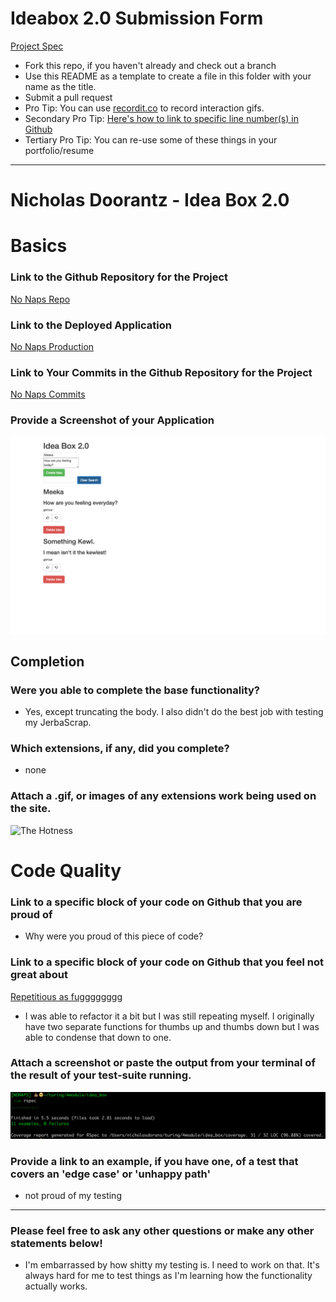 # Ideabox 2.0 Submission Form
[Project Spec](https://github.com/turingschool/curriculum/blob/master/source/projects/revenge_of_idea_box.markdown)

* Fork this repo, if you haven't already and check out a branch
* Use this README as a template to create a file in this folder with your name as the title.
* Submit a pull request
* Pro Tip: You can use [recordit.co](http://recordit.co/) to record interaction gifs.
* Secondary Pro Tip: [Here's how to link to specific line number(s) in Github](http://stackoverflow.com/questions/23821235/how-to-link-to-specific-line-number-on-github)
* Tertiary Pro Tip: You can re-use some of these things in your portfolio/resume

------
# Nicholas Doorantz - Idea Box 2.0

# Basics

### Link to the Github Repository for the Project
[No Naps Repo](https://github.com/NickyBobby/idea_box)

### Link to the Deployed Application
[No Naps Production](http://no-naps-idea-box.herokuapp.com/)

### Link to Your Commits in the Github Repository for the Project
[No Naps Commits](https://github.com/NickyBobby/idea_box/commits/master)

### Provide a Screenshot of your Application
![Screenshot of page](images/nrd-screenshot.png)

## Completion

### Were you able to complete the base functionality?
* Yes, except truncating the body. I also didn't do the best job with testing my JerbaScrap.

### Which extensions, if any, did you complete?
* none

### Attach a .gif, or images of any extensions work being used on the site.
![The Hotness](http://g.recordit.co/zx9yWCr3Po.gif)

# Code Quality

### Link to a specific block of your code on Github that you are proud of
* Why were you proud of this piece of code?

### Link to a specific block of your code on Github that you feel not great about
[Repetitious as fugggggggg](https://github.com/NickyBobby/idea_box/blob/master/app/assets/javascripts/ideas.js#L30-L40)

* I was able to refactor it a bit but I was still repeating myself. I originally have two separate functions for thumbs up and thumbs down but I was able to condense that down to one.  

### Attach a screenshot or paste the output from your terminal of the result of your test-suite running.

![Screenshot of test results](images/nrd-test-results.png)

### Provide a link to an example, if you have one, of a test that covers an 'edge case' or 'unhappy path'
* not proud of my testing

-----

### Please feel free to ask any other questions or make any other statements below!

* I'm embarrassed by how shitty my testing is. I need to work on that. It's always hard for me to test things as I'm learning how the functionality actually works.
